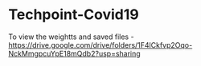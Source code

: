 # Techpoint-Covid19

To view the weightts and saved files - https://drive.google.com/drive/folders/1F4lCkfvp2Oqo-NckMmgpcuYpE18mQdb2?usp=sharing
